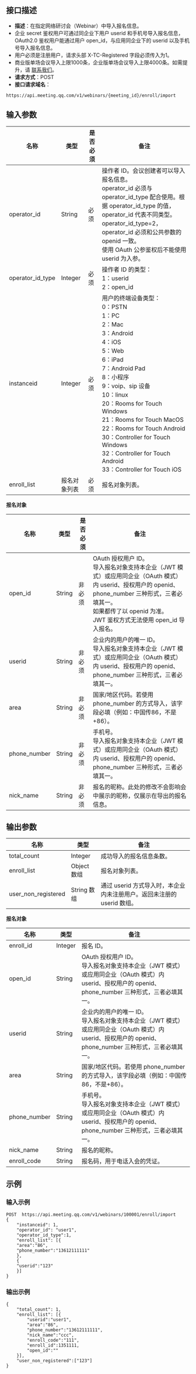 ## 接口描述
- **描述**：在指定网络研讨会（Webinar）中导入报名信息。
 - 企业 secret 鉴权用户可通过同企业下用户 userid 和手机号导入报名信息，OAuth2.0 鉴权用户能通过用户 open_id，与应用同企业下的 userid 以及手机号导入报名信息。
 - 用户必须是注册用户，请求头部 X-TC-Registered 字段必须传入为1。
 - 商业版单场会议导入上限1000条，企业版单场会议导入上限4000条。如需提升，请 [联系我们](https://cloud.tencent.com/document/product/1095/35658)。
- **请求方式**：POST
- **接口请求域名**：
```plaintext
https://api.meeting.qq.com/v1/webinars/{meeting_id}/enroll/import
```

## 输入参数
| 名称             | 类型         | 是否必须 | 备注                                                         |
| ---------------- | ------------ | -------- | ------------------------------------------------------------ |
| operator_id      | String       | 必须     | 操作者 ID。会议创建者可以导入报名信息。<br />operator_id 必须与 operator_id_type 配合使用。根据 operator_id_type 的值，operator_id 代表不同类型。<br />operator_id_type=2，operator_id 必须和公共参数的 openid 一致。<br />使用 OAuth 公参鉴权后不能使用 userid 为入参。 |
| operator_id_type | Integer      | 必须     | 操作者 ID 的类型： <br />1：userid<br />2：open_id                |
| instanceid       | Integer      | 必须     | 用户的终端设备类型：<br>0：PSTN<br>1：PC<br>2：Mac<br>3：Android<br>4：iOS<br>5：Web<br>6：iPad<br>7：Android Pad<br>8：小程序<br>9：voip、sip 设备<br>10：linux<br>20：Rooms for Touch Windows<br>21：Rooms for Touch MacOS<br>22：Rooms for Touch Android<br>30：Controller for Touch Windows<br>32：Controller for Touch Android<br>33：Controller for Touch iOS |
| enroll_list      | 报名对象列表 | 必须     | 报名对象列表。                                                 |



**报名对象**

| 名称         | 类型   | 是否必须 | 备注                                                         |
| ------------ | ------ | -------- | ------------------------------------------------------------ |
| open_id       | String | 非必须   | OAuth 授权用户 ID。<br />导入报名对象支持本企业（JWT 模式）或应用同企业（OAuth 模式）内 userid、授权用户的 openid、phone_number 三种形式，三者必填其一。<br />如果都传了以 openid 为准。<br />JWT 鉴权方式无法使用 open_id 导入报名。 |
| userid       | String | 非必须   | 企业内的用户的唯一 ID。<br />导入报名对象支持本企业（JWT 模式）或应用同企业（OAuth 模式）内 userid、授权用户的 openid、phone_number 三种形式，三者必填其一。 |
| area         | String | 非必须   | 国家/地区代码。若使用 phone_number 的方式导入，该字段必填（例如：中国传86，不是+86）。 |
| phone_number | String | 非必须   | 手机号。<br />导入报名对象支持本企业（JWT 模式）或应用同企业（OAuth 模式）内 userid、授权用户的 openid、phone_number 三种形式，三者必填其一。 |
| nick_name    | String | 非必须   | 报名的昵称。此处的修改不会影响会中展示的昵称，仅展示在导出的报名信息。 |

## 输出参数

| 名称                | 类型      | 备注                                                         |
| ------------------- | --------- | ------------------------------------------------------------ |
| total_count         | Integer   | 成功导入的报名信息条数。                                       |
| enroll_list         | Object 数组 | 报名对象列表。                                                 |
| user_non_registered | String 数组 | 通过 userid 方式导入时，本企业内未注册用户。返回未注册的 userid 数组。|


**报名对象**

| 名称         | 类型    | 备注                                                         |
| ------------ | ------- | ------------------------------------------------------------ |
| enroll_id    | Integer | 报名 ID。                                                       |
| open_id       | String    | OAuth 授权用户 ID。<br />导入报名对象支持本企业（JWT 模式）或应用同企业（OAuth 模式）内 userid、授权用户的 openid、phone_number 三种形式，三者必填其一。 |
| userid       | String  | 企业内的用户的唯一 ID。<br />导入报名对象支持本企业（JWT 模式）或应用同企业（OAuth 模式）内 userid、授权用户的 openid、phone_number 三种形式，三者必填其一。 |
| area         | String  | 国家/地区代码。若使用 phone_number 的方式导入，该字段必填（例如：中国传86，不是+86）。 |
| phone_number | String  | 手机号。<br />导入报名对象支持本企业（JWT 模式）或应用同企业（OAuth 模式）内 userid、授权用户的 openid、phone_number 三种形式，三者必填其一。 |
| nick_name    | String  | 报名的昵称。                                                 |
| enroll_code    | String  | 报名码，用于电话入会的凭证。                |




## 示例
### 输入示例

```plaintext
POST  https://api.meeting.qq.com/v1/webinars/100001/enroll/import
{
    "instanceid": 1,
    "operator_id": "user1",
    "operator_id_type":1,
    "enroll_list": [{
    "area":"86",  
	"phone_number":"13612111111"
    },
    {
    "userid":"123"
    }]
}
```


### 输出示例

```plaintext
{
    "total_count": 1,
    "enroll_list": [{
        "userid":"user1",
        "area":"86",
        "phone_number":"13612111111",
        "nick_name":"ccc",
        "enroll_code":"111",
        "enroll_id":1351111,
        "open_id":""
    }],
    "user_non_registered":["123"]
}
```
